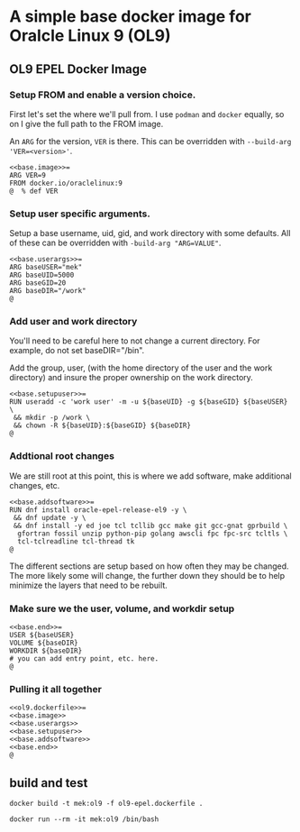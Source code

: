 # A simple base docker image for Oralcle Linux 9 (OL9)

## OL9 EPEL Docker Image

### Setup FROM and enable a version choice.

First let's set the where we'll pull from. I use `podman` and
`docker` equally, so on I give the full path to the FROM image.

An `ARG` for the version, `VER` is there. This can be overridden
 with `--build-arg 'VER=<version>'`.

```
<<base.image>>=
ARG VER=9
FROM docker.io/oraclelinux:9
@  % def VER
```

### Setup user specific arguments.

Setup a base username, uid, gid, and work directory with some
defaults. All of these can be overridden with `-build-arg "ARG=VALUE"`.

```
<<base.userargs>>=
ARG baseUSER="mek"
ARG baseUID=5000
ARG baseGID=20
ARG baseDIR="/work"
@
```

### Add user and work directory

You'll need to be careful here to not change a current directory.
For example, do not set baseDIR="/bin".

Add the group, user, (with the home directory of the user and
the work directory) and insure the proper ownership on the work
directory.

```
<<base.setupuser>>=
RUN useradd -c 'work user' -m -u ${baseUID} -g ${baseGID} ${baseUSER} \
 && mkdir -p /work \
 && chown -R ${baseUID}:${baseGID} ${baseDIR}
@
```

### Addtional root changes

We are still root at this point, this is where we add software, make
additional changes, etc.

```
<<base.addsoftware>>=
RUN dnf install oracle-epel-release-el9 -y \
 && dnf update -y \
 && dnf install -y ed joe tcl tcllib gcc make git gcc-gnat gprbuild \
  gfortran fossil unzip python-pip golang awscli fpc fpc-src tcltls \
  tcl-tclreadline tcl-thread tk
@
```

The different sections are setup based on how often they may be changed.
The more likely some will change, the further down they should be to help
minimize the layers that need to be rebuilt.

### Make sure we the user, volume, and workdir setup

```
<<base.end>>=
USER ${baseUSER}
VOLUME ${baseDIR}
WORKDIR ${baseDIR}
# you can add entry point, etc. here.
@
```

### Pulling it all together

```
<<ol9.dockerfile>>=
<<base.image>>
<<base.userargs>>
<<base.setupuser>>
<<base.addsoftware>>
<<base.end>>
@
```

## build and test

`docker build -t mek:ol9 -f ol9-epel.dockerfile .`

`docker run --rm -it mek:ol9 /bin/bash`

